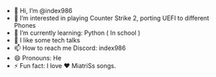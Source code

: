 - 👋 Hi, I’m @index986
- 👀 I’m interested in playing Counter Strike 2, porting UEFI to different Phones
- 🌱 I’m currently learning: Python ( In school )
- 💞️ I like some tech talks
- 📫 How to reach me Discord: index986
- 😄 Pronouns: He
- ⚡ Fun fact: I love ❤️ MiatriSs songs.

<!---
index986/index986 is a ✨ special ✨ repository because its `README.md` (this file) appears on your GitHub profile.
You can click the Preview link to take a look at your changes.
--->
